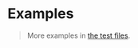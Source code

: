 # Examples

> More examples in [the test files](https://github.com/string-searching/matiyasevich-knuth-morris-pratt/tree/main/test/src).
